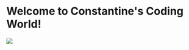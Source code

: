 # Welcome to Constantine's Coding World!

<img src="https://steamuserimages-a.akamaihd.net/ugc/976605526728914488/6EBFEA16E4A1BA3553B267E5F79381E8A7A7C2EF/">
